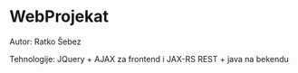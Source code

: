 # WebProjekat

Autor: Ratko Šebez

Tehnologije: JQuery + AJAX za frontend i JAX-RS REST + java na bekendu
